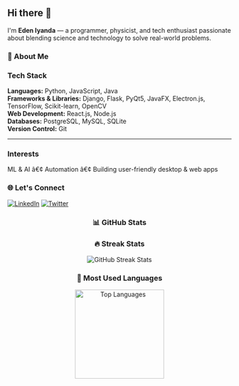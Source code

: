 ## Hi there 👋

I'm **Eden Iyanda** — a programmer, physicist, and tech enthusiast passionate about blending science and technology to solve real-world problems.

### 🚀 About Me
<!--
- 🖥️ **Core Skills**:
  - **Languages**: Python, JavaScript, Java
  - **Frameworks & Libraries**: Django, Flask, PyQt5, JavaFX, Electron.js, TensorFlow, Scikit-learn, OpenCV
  - **Web Development**: Exploring React.js and Node.js
  - **Databases**: PostgreSQL, MySQL, SQLite
  - **Version Control**: Git
- 🤖 **Interests**:
  - Machine learning and AI
  - Automation
  - Building intuitive, user-friendly applications (Desktop and Web)
-->
### **Tech Stack**  
**Languages:** Python, JavaScript, Java  
**Frameworks & Libraries:** Django, Flask, PyQt5, JavaFX, Electron.js, TensorFlow, Scikit-learn, OpenCV  
**Web Development:** React.js, Node.js  
**Databases:** PostgreSQL, MySQL, SQLite  
**Version Control:** Git

---

### **Interests**  
ML & AI â€¢ Automation â€¢ Building user-friendly desktop & web apps

### 🌐 Let's Connect
<!-- 
  [![GitHub](https://img.shields.io/badge/GitHub-000?style=for-the-badge&logo=github)](https://github.com/edeniyanda) 
-->
[![LinkedIn](https://img.shields.io/badge/LinkedIn-0077B5?style=for-the-badge&logo=linkedin&logoColor=white)](https://www.linkedin.com/in/edeniyanda/) 
[![Twitter](https://img.shields.io/badge/Twitter-1DA1F2?style=for-the-badge&logo=twitter&logoColor=white)](https://twitter.com/EdenTechie) 
<!-- 
  [![Instagram](https://img.shields.io/badge/Instagram-E4405F?style=for-the-badge&logo=instagram&logoColor=white)](https://www.instagram.com/edeniyanda/)
-->



<div align="center">

### 📊 GitHub Stats


  
### 🔥 Streak Stats
![GitHub Streak Stats](https://github-readme-streak-stats.herokuapp.com/?user=edeniyanda&theme=dark&hide_border=true)


### 🎨 Most Used Languages
<img src="https://github-readme-stats.vercel.app/api/top-langs/?username=edeniyanda&layout=donut&langs_count=6&theme=dark" alt="Top Languages" height="200">

</div>




